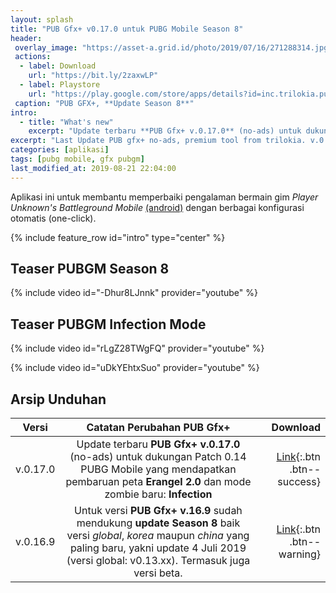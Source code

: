 ```yaml
---
layout: splash
title: "PUB Gfx+ v0.17.0 untuk PUBG Mobile Season 8"
header:
 overlay_image: "https://asset-a.grid.id/photo/2019/07/16/271288314.jpg"
 actions:
  - label: Download
    url: "https://bit.ly/2zaxwLP"
  - label: Playstore
    url: "https://play.google.com/store/apps/details?id=inc.trilokia.pubgfxtool"
 caption: "PUB GFX+, **Update Season 8**"
intro:
  - title: "What's new"
    excerpt: "Update terbaru **PUB Gfx+ v.0.17.0** (no-ads) untuk dukungan Patch PUBGM 0.14.xx yang mendapatkan pembaruan peta **Erangel 2.0** dan mode zombie baru: **infection**"
excerpt: "Last Update PUB gfx+ no-ads, premium tool from trilokia. v.0.17.0" 
categories: [aplikasi]
tags: [pubg mobile, gfx pubgm]
last_modified_at: 2019-08-21 22:04:00
---
```

Aplikasi ini untuk membantu memperbaiki pengalaman bermain gim *Player Unknown's Battleground Mobile* [(android)](https://play.google.com/store/apps/details?id=com.tencent.ig) dengan berbagai konfigurasi otomatis (one-click).

{% include feature_row id="intro" type="center" %}

## Teaser PUBGM Season 8

{% include video id="-Dhur8LJnnk" provider="youtube" %}

## Teaser PUBGM Infection Mode

{% include video id="rLgZ28TWgFQ" provider="youtube" %}

{% include video id="uDkYEhtxSuo" provider="youtube" %}

## Arsip Unduhan

| Versi | Catatan Perubahan PUB Gfx+ | Download |
|---|:---:|---:|
| v.0.17.0 | Update terbaru **PUB Gfx+ v.0.17.0** (no-ads) untuk dukungan Patch 0.14 PUBG Mobile yang mendapatkan pembaruan peta **Erangel 2.0** dan mode zombie baru: **Infection** | [Link](https://bit.ly/2zaxwLP){:.btn .btn--success} |
| v.0.16.9 | Untuk versi **PUB Gfx+ v.16.9** sudah mendukung **update Season 8** baik versi _global_, _korea_ maupun _china_ yang paling baru, yakni update 4 Juli 2019 (versi global: v0.13.xx). Termasuk juga versi beta. | [Link](https://mi.knoacc.org/bitly?cde=31jaZZs&st1=Download&st2=APK){:.btn .btn--warning} |

